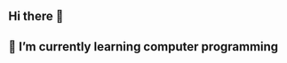 ## Hi there 👋
## 🌱 I’m currently learning computer programming 

<!--
**mimilafi/mimilafi** is a ✨ _special_ ✨ repository because its `README.md` (this file) appears on your GitHub profile.

Here are some ideas to get you started:
-->
